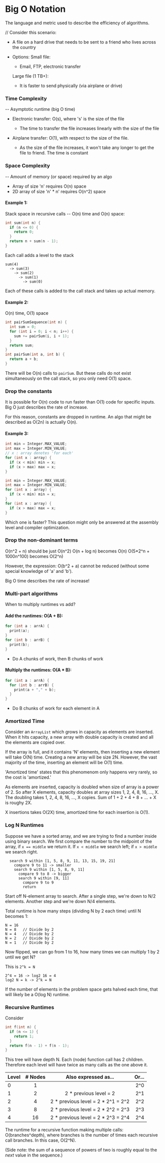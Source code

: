 # Big O Notation
 
The language and metric used to describe the efficiency of algorithms.

// Consider this scenario:
- A file on a hard drive that needs to be sent to a friend who lives across the country

- Options:
  Small file: 
  - Email, FTP, electronic transfer

  Large file (1 TB+):
  - It is faster to send physically (via airplane or drive)

### Time Complexity
-- Asymptotic runtime (big O time)

* Electronic transfer: O(s), where 's' is the size of the file
  - The time to transfer the file increases linearly with the size of the file

* Airplane transfer: O(1), with respect to the size of the file.
  - As the size of the file increases, it won't take any longer to get the file to friend. The time is constant

### Space Complexity
-- Amount of memory (or space) required by an algo

- Array of size 'n' requires O(n) space
- 2D array of size 'n' * n' requires O(n^2) space

#### Example 1:
Stack space in recursive calls
-- O(n) time and O(n) space:

```c
int sum(int n) {
  if (n <= 0) {
    return 0;
  }
  return n + sum(n - 1);
}
```
Each call adds a level to the stack
```
sum(4)
  -> sum(3)
    -> sum(2)
      -> sum(1)
        -> sum(0)
```
Each of these calls is added to the call stack and takes up actual memory.

#### Example 2:
O(n) time, O(1) space

```c
int pairSumSequence(int n) {
  int sum = 0;
  for (int i = 0; i < n; i++) {
    sum += pairSum(i, i + 1);
  }
  return sum;
}
int pairSum(int a, int b) {
  return a + b;
}
```
There will be O(n) calls to `pairSum`. But these calls do not exist simultaneously on the call stack, so you only need O(1) space.

### Drop the constants
It is possible for O(n) code to run faster than O(1) code for specific inputs. Big O just describes the rate of increase.

For this reason, constants are dropped in runtime. An algo that might be described as O(2n) is actually O(n).

#### Example 3:
```c
int min = Integer.MAX_VALUE;
int max = Integer.MIN_VALUE;
// x : array denotes 'for each'
for (int x : array) {
  if (x < min) min = x;
  if (x > max) max = x;
}
```
```c
int min = Integer.MAX_VALUE;
int max = Integer.MIN_VALUE;
for (int x : array) {
  if (x < min) min = x;
}
for (int x : array) {
  if (x > max) max = x;
}
```
Which one is faster? This question might only be answered at the assembly level and compiler optimization.

### Drop the non-dominant terms
O(n^2 + n) should be just O(n^2)
O(n + log n) becomes O(n)
O(5*2^n + 1000n^100) becomes O(2^n)

However, the expression:
O(b^2 + a) cannot be reduced (without some special knowledge of 'a' and 'b').

Big O time describes the rate of increase!

### Multi-part algorithms
When to multiply runtimes vs add?

#### Add the runtimes: O(A + B):
```c
for (int a : arrA) {
  print(a);
}
for (int b : arrB) {
  print(b);
}
```
- Do A chunks of work, then B chunks of work

#### Multiply the runtimes: O(A * B):
```c
for (int a : arrA) {
  for (int b : arrB) {
    print(a + "," + b);
  }
}
```
- Do B chunks of work for each element in A

### Amortized Time
Consider an `ArrayList` which grows in capacity as elements are inserted. When it hits capacity, a new array with double capacity is created and all the elements are copied over. 

If the array is full, and it contains 'N' elements, then inserting a new element will take O(N) time. Creating a new array will be size 2N. However, the vast majority of the time, inserting an element will be O(1) time.

'Amortized time' states that this phenomenom only happens very rarely, so the cost is 'amortized.'

As elements are inserted, capacity is doubled when size of array is a power of 2. So after X elements, capacity doubles at array sizes 1, 2, 4, 8, 16, ..., X. The doubling takes 1, 2, 4, 8, 16, ..., X copies. Sum of 1 + 2 + 4 + 8 + ... + X is roughy 2X.

X insertions takes O(2X) time, amortized time for each insertion is O(1).

### Log N Runtimes

Suppose we have a sorted array, and we are trying to find a number inside using binary search. We first compare the number to the midpoint of the array, if `x == middle` we return it. If `x < middle` we search left; if `x > middle` we search right. 
```
  search 9 within [1, 5, 8, 9, 11, 13, 15, 19, 21]
    compare 9 to 11 -> smaller
    search 9 within [1, 5, 8, 9, 11]
      compare 9 to 8 -> bigger
      search 9 within [9, 11]
        compare 9 to 9
        return
```
Start off N-element array to search. After a single step, we're down to N/2 elements. Another step and we're down N/4 elements. 

Total runtime is how many steps (dividing N by 2 each time) until N becomes 1:

```
N = 16  
N = 8   // Divide by 2  
N = 4   // Divide by 2  
N = 2   // Divide by 2   
N = 1   // Divide by 2  
```

Now flipped, we can go from 1 to 16, how many times we can multiply 1 by 2 until we get N?

This is `2^k = N`  
```
2^4 = 16 -> log2 16 = 4
log2 N = k -> 2^k = N
```
If the number of elements in the problem space gets halved each time, that will likely be a O(log N) runtime.

### Recursive Runtimes

Consider
```c
int f(int n) {
  if (n <= 1) {
    return 1;
  }
  return f(n - 1) + f(n - 1);
}
```
This tree will have depth N. Each (node) function call has 2 children. Therefore each level will have twice as many calls as the one above it.

|Level|# Nodes|Also expressed as...|Or...|
|-----|:-----:|:------------------:|----:|
|0    |1      |                    |2^0
|1    |2      |2 * previous level = 2|2^1
|2    |4|2 * previous level = 2 * 2^1 = 2^2| 2^2
|3    |8|2 * previous level = 2 * 2^2 = 2^3| 2^3
|4    |16|2 * previous level = 2 * 2^3 = 2^4|2^4

The runtime for a recursive function making multiple calls: O(branches^depth), where branches is the number of times each recursive call branches. In this case, O(2^N).

(Side note: the sum of a sequence of powers of two is roughly equal to the _next_ value in the sequence.)
